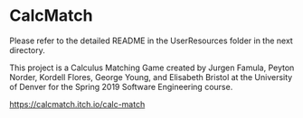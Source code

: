 # CalcMatch

Please refer to the detailed README in the UserResources folder in the next 
directory. 

This project is a Calculus Matching Game created by 
Jurgen Famula, Peyton Norder, Kordell Flores, George Young, and Elisabeth 
Bristol at the University of Denver for the Spring 2019 Software Engineering
course. 

https://calcmatch.itch.io/calc-match 